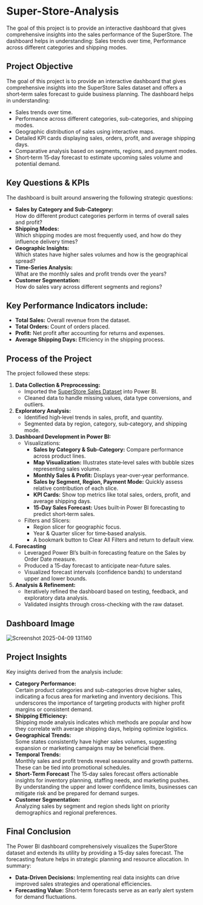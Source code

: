 # Super-Store-Analysis
The goal of this project is to provide an interactive dashboard that gives comprehensive insights into the sales performance of the SuperStore. The dashboard helps in understanding: Sales trends over time, Performance across different categories and shipping modes.


## Project Objective
The goal of this project is to provide an interactive dashboard that gives comprehensive insights into the SuperStore Sales dataset and offers a short‐term sales forecast to guide business planning. The dashboard helps in understanding:

- Sales trends over time.
- Performance across different categories, sub-categories, and shipping modes.
- Geographic distribution of sales using interactive maps.
- Detailed KPI cards displaying sales, orders, profit, and average shipping days.
- Comparative analysis based on segments, regions, and payment modes.
- Short‐term 15‐day forecast to estimate upcoming sales volume and potential demand.

## Key Questions & KPIs
The dashboard is built around answering the following strategic questions:
- **Sales by Category and Sub-Category:**  
  How do different product categories perform in terms of overall sales and profit?
- **Shipping Modes:**  
  Which shipping modes are most frequently used, and how do they influence delivery times?
- **Geographic Insights:**  
  Which states have higher sales volumes and how is the geographical spread?
- **Time-Series Analysis:**  
  What are the monthly sales and profit trends over the years?
- **Customer Segmentation:**  
  How do sales vary across different segments and regions?

## Key Performance Indicators include:
- **Total Sales:** Overall revenue from the dataset.
- **Total Orders:** Count of orders placed.
- **Profit:** Net profit after accounting for returns and expenses.
- **Average Shipping Days:** Efficiency in the shipping process.

## Process of the Project
The project followed these steps:

1. **Data Collection & Preprocessing:**  
   - Imported the <a href="https://github.com/AkashKumar-47/Super-Store-Analysis/blob/main/SuperStore_Sales_Dataset.csv">SuperStore Sales Dataset</a> into Power BI.
   - Cleaned data to handle missing values, data type conversions, and outliers.
2. **Exploratory Analysis:**
   - Identified high‐level trends in sales, profit, and quantity.
   - Segmented data by region, category, sub‐category, and shipping mode.
3. **Dashboard Development in Power BI:**  
   - Visualizations:
       - **Sales by Category & Sub‐Category:** Compare performance across product lines.
       - **Map Visualization:** Illustrates state‐level sales with bubble sizes representing sales volume.
       - **Monthly Sales & Profit:** Displays year‐over‐year performance.
       - **Sales by Segment, Region, Payment Mode:** Quickly assess relative contribution of each slice.
       - **KPI Cards:** Show top metrics like total sales, orders, profit, and average shipping days.
       - **15‐Day Sales Forecast:** Uses built‐in Power BI forecasting to predict short‐term sales.
    - Filters and Slicers:
       - Region slicer for geographic focus.
       - Year & Quarter slicer for time‐based analysis.
       - A bookmark button to Clear All Filters and return to default view.
4. **Forecasting**
    - Leveraged Power BI’s built‐in forecasting feature on the Sales by Order Date measure.
    - Produced a 15‐day forecast to anticipate near‐future sales.
    - Visualized forecast intervals (confidence bands) to understand upper and lower bounds.
5. **Analysis & Refinement:**  
   - Iteratively refined the dashboard based on testing, feedback, and exploratory data analysis.
   - Validated insights through cross-checking with the raw dataset.

## Dashboard Image
![Screenshot 2025-04-09 131140](https://github.com/user-attachments/assets/959749e1-2bf0-4917-88b7-fb5777a4790b)

## Project Insights
Key insights derived from the analysis include:
- **Category Performance:**  
  Certain product categories and sub-categories drove higher sales, indicating a focus area for marketing and inventory decisions. This underscores the importance of targeting products with higher profit margins or consistent demand.
- **Shipping Efficiency:**  
  Shipping mode analysis indicates which methods are popular and how they correlate with average shipping days, helping optimize logistics.
- **Geographical Trends:**  
  Some states consistently have higher sales volumes, suggesting expansion or marketing campaigns may be beneficial there.
- **Temporal Trends:**  
  Monthly sales and profit trends reveal seasonality and growth patterns. These can be tied into promotional schedules.
- **Short‐Term Forecast**
  The 15‐day sales forecast offers actionable insights for inventory planning, staffing needs, and marketing pushes. By understanding the upper and lower confidence limits, businesses can mitigate risk and be       prepared for demand surges.
- **Customer Segmentation:**  
  Analyzing sales by segment and region sheds light on priority demographics and regional preferences.

## Final Conclusion
The Power BI dashboard comprehensively visualizes the SuperStore dataset and extends its utility by providing a 15‐day sales forecast. The forecasting feature helps in strategic planning and resource allocation. In summary:
- **Data‐Driven Decisions:** Implementing real data insights can drive improved sales strategies and operational efficiencies.
- **Forecasting Value:** Short‐term forecasts serve as an early alert system for demand fluctuations.
